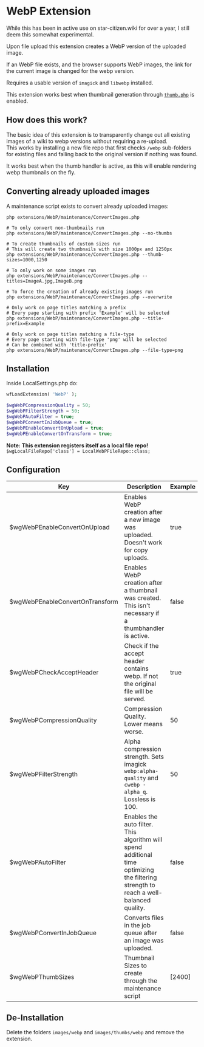# WebP Extension
While this has been in active use on star-citizen.wiki for over a year, I still deem this somewhat experimental.

Upon file upload this extension creates a WebP version of the uploaded image.

If an WebP file exists, and the browser supports WebP images, the link for the current image is changed for the webp version.

Requires a usable version of `imagick` and `libwebp` installed.

This extension works best when thumbnail generation through [`thumb.php`](https://www.mediawiki.org/wiki/Manual:Thumb.php) is enabled.

## How does this work?
The basic idea of this extension is to transparently change out all existing images of a wiki to webp versions without requiring a re-upload.  
This works by installing a new file repo that first checks `/webp` sub-folders for existing files and falling back to the original version if nothing was found.  

It works best when the thumb handler is active, as this will enable rendering webp thumbnails on the fly.

## Converting already uploaded images
A maintenance script exists to convert already uploaded images:
```shell
php extensions/WebP/maintenance/ConvertImages.php

# To only convert non-thumbnails run
php extensions/WebP/maintenance/ConvertImages.php --no-thumbs

# To create thumbnails of custom sizes run
# This will create two thumbnails with size 1000px and 1250px
php extensions/WebP/maintenance/ConvertImages.php --thumb-sizes=1000,1250

# To only work on some images run
php extensions/WebP/maintenance/ConvertImages.php --titles=ImageA.jpg,ImageB.png

# To force the creation of already existing images run
php extensions/WebP/maintenance/ConvertImages.php --overwrite

# Only work on page titles matching a prefix
# Every page starting with prefix 'Example' will be selected
php extensions/WebP/maintenance/ConvertImages.php --title-prefix=Example

# Only work on page titles matching a file-type
# Every page starting with file-type 'png' will be selected
# Can be combined with 'title-prefix'
php extensions/WebP/maintenance/ConvertImages.php --file-type=png
```

## Installation
Inside LocalSettings.php do:
```php
wfLoadExtension( 'WebP' );

$wgWebPCompressionQuality = 50;
$wgWebPFilterStrength = 50;
$wgWebPAutoFilter = true;
$wgWebPConvertInJobQueue = true;
$wgWebPEnableConvertOnUpload = true;
$wgWebPEnableConvertOnTransform = true;
```

**Note: This extension registers itself as a local file repo!**  
`$wgLocalFileRepo['class'] = LocalWebPFileRepo::class;`

## Configuration
| Key                             | Description                                                                                                                             | Example | Default                     |
|---------------------------------|-----------------------------------------------------------------------------------------------------------------------------------------|---------|-----------------------------|
| $wgWebPEnableConvertOnUpload    | Enables WebP creation after a new image was uploaded. Doesn't work for copy uploads.                                                    | true    | false                       |
| $wgWebPEnableConvertOnTransform | Enables WebP creation after a thumbnail was created. This isn't necessary if a thumbhandler is active.                                  | false   | true                        |
| $wgWebPCheckAcceptHeader        | Check if the accept header contains webp. If not the original file will be served.                                                      | true    | false                       |
| $wgWebPCompressionQuality       | Compression Quality. Lower means worse.                                                                                                 | 50      | 80                          |
| $wgWebPFilterStrength           | Alpha compression strength. Sets imagick `webp:alpha-quality` and `cwebp -alpha_q`. Lossless is 100.                                    | 50      | 80                          |
| $wgWebPAutoFilter               | Enables the auto filter.  This algorithm will spend additional time optimizing the filtering strength to reach a well-balanced quality. | false   | true                        |
| $wgWebPConvertInJobQueue        | Converts files in the job queue after an image was uploaded.                                                                            | false   | true                        |
| $wgWebPThumbSizes               | Thumbnail Sizes to create through the maintenance script                                                                                | [2400]  | [120, 320, 800, 1200, 1600] |

## De-Installation
Delete the folders `images/webp` and `images/thumbs/webp` and remove the extension.

